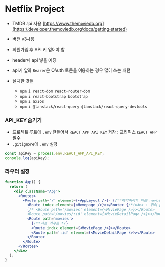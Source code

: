 # Netflix Project
- TMDB api 사용
[https://www.themoviedb.org](https://developer.themoviedb.org/docs/getting-started)
- 버전 v3사용
- 회원가입 후 API 키 얻어야 함
- header에 api 넣을 예정
- api키 앞의 `Bearer`은 OAuth 토큰을 이용하는 경우 많이 쓰는 패턴

- 설치한 것들
    - `npm i react-dom react-router-dom`
    - `npm i react-bootstrap bootstrap`
    - `npm i axios`
    - `npm i @tanstack/react-query @tanstack/react-query-devtools`

### API_KEY 숨기기
- 프로젝트 루트에 `.env` 만들어서 `REACT_APP_API_KEY` 저장 : 프리픽스 `REACT_APP_` 필수
- `.gitignore`에 `.env` 설정
```javascript
const apiKey = process.env.REACT_APP_API_KEY;
console.log(apiKey);
```

### 라우터 설정
```jsx
function App() {
  return (
    <div className="App">
      <Routes>
        <Route path='/' element={<AppLayout />}> {/**페이지마다 다른 navbar 설정할 경우 */}
          <Route index element={<Homepage />}></Route> {/*index : 위의 path를 그대로 쓰겠다는 의미*/}
          {/* <Route path='/movies' element={<MoviePage />}></Route>
          <Route path='/movies/:id' element={<MovieDetailPage />}></Route> */}
          <Route path='movies'>
            {/**서브 라우트 */}
            <Route index element={<MoviePage />}></Route>
            <Route path=':id' element={<MovieDetailPage />}></Route>
          </Route>
        </Route>
      </Routes>
    </div>
  );
}
```